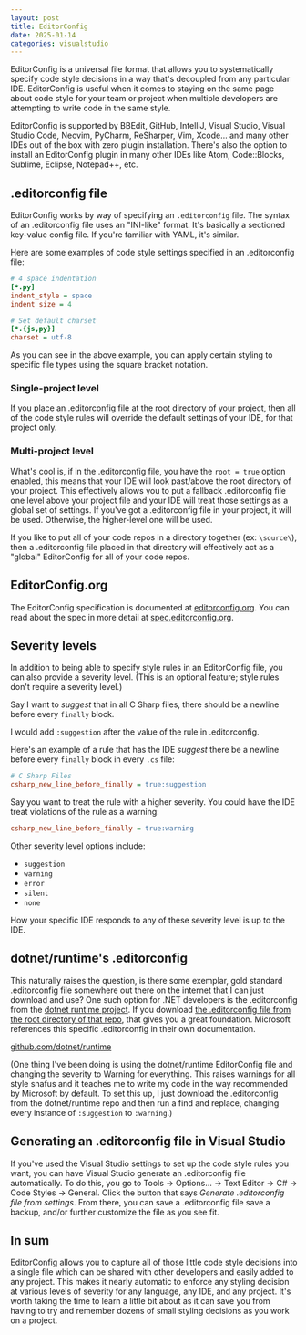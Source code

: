 ```yaml
---
layout: post
title: EditorConfig
date: 2025-01-14
categories: visualstudio
---
```


EditorConfig is a universal file format that allows you to systematically specify code style decisions in a way that's decoupled from any particular IDE. EditorConfig is useful when it comes to staying on the same page about code style for your team or project when multiple developers are attempting to write code in the same style.

EditorConfig is supported by BBEdit, GitHub, IntelliJ, Visual Studio, Visual Studio Code, Neovim, PyCharm, ReSharper, Vim, Xcode... and many other IDEs out of the box with zero plugin installation. There's also the option to install an EditorConfig plugin in many other IDEs like Atom, Code::Blocks, Sublime, Eclipse, Notepad++, etc.

## .editorconfig file 

EditorConfig works by way of specifying an `.editorconfig` file. The syntax of an .editorconfig file uses an "INI-like" format. It's basically a sectioned key-value config file. If you're familiar with YAML, it's similar.

Here are some examples of code style settings specified in an .editorconfig file: 

```ini
# 4 space indentation
[*.py]
indent_style = space
indent_size = 4

# Set default charset
[*.{js,py}]
charset = utf-8
```

As you can see in the above example, you can apply certain styling to specific file types using the square bracket notation. 

### Single-project level

If you place an .editorconfig file at the root directory of your project, then all of the code style rules will override the default settings of your IDE, for that project only. 

### Multi-project level 

What's cool is, if in the .editorconfig file, you have the `root = true` option enabled, this means that your IDE will look past/above the root directory of your project. This effectively allows you to put a fallback .editorconfig file one level above your project file and your IDE will treat those settings as a global set of settings. If you've got a .editorconfig file in your project, it will be used. Otherwise, the higher-level one will be used.

If you like to put all of your code repos in a directory together (ex: `\source\`), then a .editorconfig file placed in that directory will effectively act as a "global" EditorConfig for all of your code repos. 

## EditorConfig.org

The EditorConfig specification is documented at [editorconfig.org](https://editorconfig.org/). You can read about the spec in more detail at [spec.editorconfig.org](https://spec.editorconfig.org/).

## Severity levels

In addition to being able to specify style rules in an EditorConfig file, you can also provide a severity level. (This is an optional feature; style rules don't require a severity level.)

Say I want to _suggest_ that in all C Sharp files, there should be a newline before every `finally` block. 

I would add `:suggestion` after the value of the rule in .editorconfig. 

Here's an example of a rule that has the IDE _suggest_ there be a newline before every `finally` block in every `.cs` file: 

```ini
# C Sharp Files
csharp_new_line_before_finally = true:suggestion
```

Say you want to treat the rule with a higher severity. You could have the IDE treat violations of the rule as a warning: 

```ini
csharp_new_line_before_finally = true:warning
```

Other severity level options include: 

* `suggestion`
* `warning`
* `error`
* `silent`
* `none`

How your specific IDE responds to any of these severity level is up to the IDE. 

## dotnet/runtime's .editorconfig

This naturally raises the question, is there some exemplar, gold standard .editorconfig file somewhere out there on the internet that I can just download and use? One such option for .NET developers is the .editorconfig from the [dotnet runtime project](https://github.com/dotnet/runtime/). If you download [the .editorconfig file from the root directory of that repo](https://github.com/dotnet/runtime/blob/main/.editorconfig), that gives you a great foundation. Microsoft references this specific .editorconfig in their own documentation.

[github.com/dotnet/runtime](https://github.com/dotnet/runtime/)

(One thing I've been doing is using the dotnet/runtime EditorConfig file and changing the severity to Warning for everything. This raises warnings for all style snafus and it teaches me to write my code in the way recommended by Microsoft by default. To set this up, I just download the .editorconfig from the dotnet/runtime repo and then run a find and replace, changing every instance of `:suggestion` to `:warning`.)

## Generating an .editorconfig file in Visual Studio

If you've used the Visual Studio settings to set up the code style rules you want, you can have Visual Studio generate an .editorconfig file automatically. To do this, you go to Tools → Options... → Text Editor → C# → Code Styles → General. Click the button that says _Generate .editorconfig file from settings_. From there, you can save a .editorconfig file save a backup, and/or further customize the file as you see fit.

## In sum 

EditorConfig allows you to capture all of those little code style decisions into a single file which can be shared with other developers and easily added to any project. This makes it nearly automatic to enforce any styling decision at various levels of severity for any language, any IDE, and any project. It's worth taking the time to learn a little bit about as it can save you from having to try and remember dozens of small styling decisions as you work on a project.